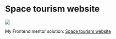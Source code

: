 # Space tourism website

![](https://res.cloudinary.com/dz209s6jk/image/upload/v1634565177/Challenges/wudjsbv8g93aarlhvbud.jpg)

My Frontend mentor solution: [Space tourism website]()
